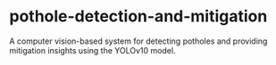 # pothole-detection-and-mitigation
A computer vision-based system for detecting potholes and providing mitigation insights using the YOLOv10 model.
